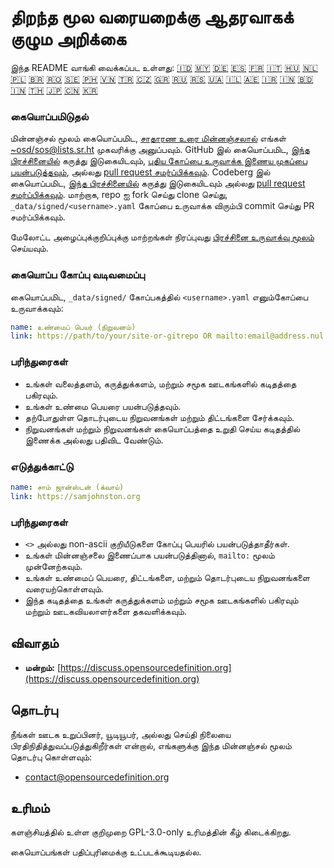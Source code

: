 # திறந்த மூல வரையறைக்கு ஆதரவாகக் குழும அறிக்கை

இந்த README வாங்கி வைக்கப்பட உள்ளது:
[🇮🇩](README_ID.md)
[🇲🇾](README_MS.md)
[🇩🇪](README_DE.md)
[🇪🇸](README_ES.md)
[🇫🇷](README_FR.md)
[🇮🇹](README_IT.md)
[🇭🇺](README_HU.md)
[🇳🇱](README_NL.md)
[🇵🇱](README_PL.md)
[🇧🇷](README_PT-BR.md)
[🇷🇴](README_RO.md)
[🇸🇪](README_SV.md)
[🇵🇭](README_TL.md)
[🇻🇳](README_VI.md)
[🇹🇷](README_TR.md)
[🇨🇿](README_CS.md)
[🇬🇷](README_EL.md)
[🇷🇺](README_RU.md)
[🇷🇸](README_SR.md)
[🇺🇦](README_UK.md)
[🇮🇱](README_HE.md)
[🇦🇪](README_AR.md)
[🇮🇷](README_FA.md)
[🇮🇳](README_HI.md)
[🇧🇩](README_BN.md)
[🇮🇳](README_TA.md)
[🇹🇭](README_TH.md)
[🇯🇵](README_JA.md)
[🇨🇳](README_ZH-CN.md)
[🇰🇷](README_KO.md)

### கையொப்பமிடுதல்

மின்னஞ்சல் மூலம் கையொப்பமிட, [சாதாரண உரை மின்னஞ்சலால்](https://useplaintext.email/) எங்கள் [~osd/sos@lists.sr.ht](mailto:~osd/sos@lists.sr.ht) முகவரிக்கு அனுப்பவும். GitHub இல் கையொப்பமிட, [இந்த பிரச்சினையில்](https://github.com/OpenSourceDefinition/SaveOpenSource/issues/1) கருத்து இடுகையிடவும், [புதிய கோப்பை உருவாக்க இணைய முகப்பை பயன்படுத்தவும்](https://github.com/OpenSourceDefinition/SaveOpenSource/new/master/_data/signed), அல்லது [pull request சமர்ப்பிக்கவும்](https://github.com/OpenSourceDefinition/SaveOpenSource/pulls). Codeberg இல் கையொப்பமிட, [இந்த பிரச்சினையில்](https://codeberg.org/osd/sos/issues/1) கருத்து இடுகையிடவும் அல்லது [pull request சமர்ப்பிக்கவும்](https://codeberg.org/osd/sos/pulls). மாற்றாக, repo ஐ fork செய்து clone செய்து, `_data/signed/<username>.yaml` கோப்பை உருவாக்க விரும்பி commit செய்து PR சமர்ப்பிக்கவும்.

மேலோட்ட அழைப்புக்குறிப்புக்கு மாற்றங்கள் நிரப்புவது [பிரச்சினை உருவாக்வு மூலம்](https://codeberg.org/osd/sos/issues) செய்யவும்.

### கையொப்ப கோப்பு வடிவமைப்பு

கையொப்பமிட, `_data/signed/` கோப்பகத்தில் `<username>.yaml` எனும்கோப்பை உருவாக்கவும்:

```yaml
name: உண்மைப் பெயர் (நிறுவனம்)
link: https://path/to/your/site-or-gitrepo OR mailto:email@address.nul
```

### பரிந்துரைகள்
- உங்கள் வலைத்தளம், கருத்துக்களம், மற்றும் சமூக ஊடகங்களில் கடிதத்தை பகிரவும்.
- உங்கள் உண்மை பெயரை பயன்படுத்தவும்.
- தற்போதுள்ள தொடர்புடைய நிறுவனங்கள் மற்றும் திட்டங்களை சேர்க்கவும்.
- நிறுவனங்கள் மற்றும் நிறுவனங்கள் கையொப்பத்தை உறுதி செய்ய கடிதத்தில் இணைக்க அல்லது பதிவிட வேண்டும்.

### எடுத்துக்காட்டு

```yaml
name: சாம் ஜான்ஸ்டன் (க்வாய்)
link: https://samjohnston.org
```

### பரிந்துரைகள்

- `<>` அல்லது non-ascii குறியீடுகளை கோப்பு பெயரில் பயன்படுத்தாதீர்கள்.
- உங்கள் மின்னஞ்சலை இணைப்பாக பயன்படுத்தினால், `mailto:` மூலம் முன்னேற்கவும்.
- உங்கள் உண்மைப் பெயரை, திட்டங்களை, மற்றும் தொடர்புடைய நிறுவனங்களை வரையற்கொள்ளவும்.
- இந்த கடிதத்தை உங்கள் கருத்துக்களம் மற்றும் சமூக ஊடகங்களில் பகிரவும் மற்றும் ஊடகவியலாளர்களை தகவளிக்கவும்.

## விவாதம்

- **மன்றம்:** [https://discuss.opensourcedefinition.org](https://discuss.opensourcedefinition.org)

## தொடர்பு
நீங்கள் ஊடக உறுப்பினர், யூடியூபர், அல்லது செய்தி நிலையை பிரதிநிதித்துவப்படுத்துகிறீர்கள் என்றால், எங்களுக்கு இந்த மின்னஞ்சல் மூலம் தொடர்பு கொள்ளவும்:
- [contact@opensourcedefinition.org](mailto:contact@opensourcedefinition.org)

## உரிமம்
களஞ்சியத்தில் உள்ள குறிமுறை GPL-3.0-only உரிமத்தின் கீழ் கிடைக்கிறது.

கையொப்பங்கள் பதிப்புரிமைக்கு உட்படக்கூடியதல்ல.